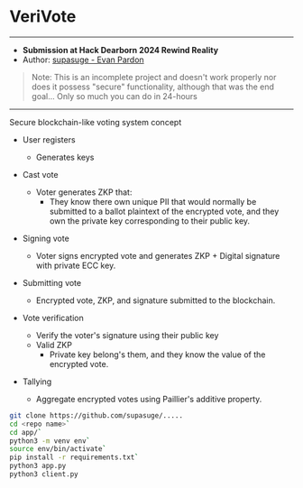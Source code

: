 # VeriVote

***

- **Submission at Hack Dearborn 2024 Rewind Reality**
- Author: [supasuge - Evan Pardon](https://github.com/supasuge)

> Note: This is an incomplete project and doesn't work properly nor does it possess "secure" functionality, although that was the end goal... Only so much you can do in 24-hours

---

Secure blockchain-like voting system concept

- User registers
    - Generates keys

- Cast vote
    - Voter generates ZKP that:
        - They know there own unique PII that would normally be submitted to a ballot plaintext of the encrypted vote, and they own the private key corresponding to their public key. 
- Signing vote
    - Voter signs encrypted vote and generates ZKP + Digital signature with private ECC key.

- Submitting vote
    - Encrypted vote, ZKP, and signature submitted to the blockchain.


- Vote verification
    - Verify the voter's signature using their public key
    - Valid ZKP
        - Private key belong's them, and they know the value of the encrypted vote.

- Tallying
    - Aggregate encrypted votes using Paillier's additive property.


```bash
git clone https://github.com/supasuge/.....
cd <repo name>`
cd app/`
python3 -m venv env`
source env/bin/activate`
pip install -r requirements.txt`
python3 app.py 
python3 client.py
```
